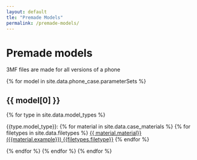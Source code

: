 ```yaml
---
layout: default
tle: "Premade Models"
permalink: /premade-models/
---
```


# Premade models
3MF files are made for all versions of a phone

<!-- loop through phone_case.json, copied over from build script -->
{% for model in site.data.phone_case.parameterSets %}
<!-- if I indent then Jekyll wraps it in a code block -->
## {{ model[0] }}
{% for type in site.data.model_types %}

<label>{{type.model_type}}:</label>
{% for material in site.data.case_materials %}
{% for filetypes in site.data.filetypes %}
<a href="{{ model[0] }} {{ type.model_type}} {{ material.material}}.{{filetypes.filetype}}">{{ material.material}} ({{material.example}}) {{filetypes.filetype}}</a>
{% endfor %}

{% endfor %}
{% endfor %}
{% endfor %}
